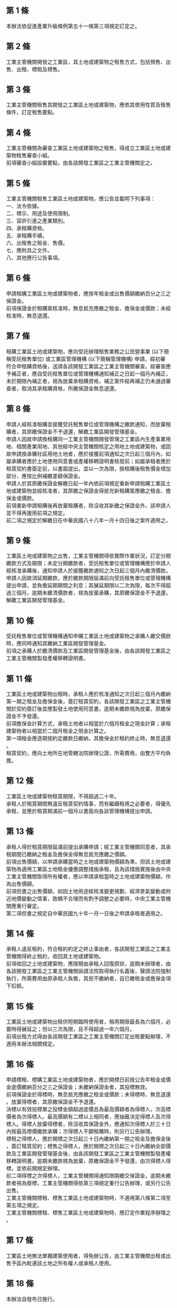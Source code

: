 第 1 條
-------
本辦法依促進產業升級條例第五十一條第三項規定訂定之。

第 2 條
-------
工業主管機關開發之工業區，其土地或建築物之租售方式，包括預售、出  
售、出租、標租及標售。

第 3 條
-------
工業主管機關租售其開發之工業區土地或建築物，應依其使用性質及租售  
條件，訂定租售要點。

第 4 條
-------
工業主管機關為審查工業區土地或建築物之租售，得成立工業區土地或建  
築物租售審查小組。  
前項審查小組設置要點，由各該開發工業區之工業主管機關定之。

第 5 條
-------
工業主管機關租售工業區土地或建築物，應公告並載明下列事項：  
一、法令依據。  
二、標示、用途及使用限制。  
三、容許引進之產業類別。  
四、承租購資格。  
五、承租購手續。  
六、出租售之租金、售價。  
七、應附具之文件。  
八、其他應行公告事項。

第 6 條
-------
申請租購工業區土地或建築物者，應按年租金或出售價額繳納百分之三之  
保證金。  
前項保證金於租購案核准時，無息抵充應繳之租金、擔保金或價款；未經  
核准時，無息退還。

第 7 條
-------
租購工業區土地或建築物，應向受託辦理租售業務之公民營事業 (以下簡  
稱受託租售單位) 或工業區管理機構 (以下簡稱管理機構) 申請，經初審  
符合申租購資格後，送請各該開發工業區之工業主管機關審查。經審查應  
予補正者，應自受託租售單位或管理機構通知補正之日起一個月內補正，  
未於期限內補正者，視為放棄承租購資格，補正案件經再補正仍未通過審  
查者，取消其承租購資格，所繳保證金無息退還。

第 8 條
-------
申請人經核准租購並接獲受託租售單位或管理機構之繳款通知，而放棄租  
購者，其原繳保證金不予退還，解繳工業區開發管理基金。  
申請人因故申請換租購同一工業主管機關開發管理之工業區內生產事業用  
地、相關產業用地、其他經中央主管機關核定之用地土地或建築物，或因  
故申請換承購社區用地土地者，應於接獲前項通知之次日起三個月內，如  
屬承購者應於土地使用同意書或產權移轉證明書核發前；如屬承租者應於  
租賃契約書簽定前，以書面提出，並以一次為限，換租購後租售價金增加  
部分，應按比例補繳差額保證金。  
申請人於其原繳保證金解繳日起一年內依前項規定重新申請租購工業區土  
地或建築物並經核准者，其原繳之保證金得抵充新租購案應繳之租金、擔  
保金或價款。  
前項重新申請租購後再放棄租購者，除沒收其新繳之保證金外，該申請人  
並不得再援用前項之規定。  
前二項之規定於解繳日在中華民國八十八年一月十四日後之案件適用之。

第 9 條
-------
工業區土地或建築物之出售，工業主管機關得依實際作業狀況，訂定分期  
繳款方式及期限；未定分期繳款者，受託租售單位或管理機構應於申請人  
經核准承購後，通知申請人於接獲繳款通知之次日起三個月內繳清價款。  
申請人因故須延期繳款，應於繳款期限屆滿前向受託租售單位或管理機構  
提出申請，並負擔延期期間之利息；其展延期限以二次為限，每次不得超  
過三個月。逾期未繳清價款者，視為放棄承購，其原繳保證金不予退還，  
解繳工業區開發管理基金。

第 10 條
--------
受託租售單位或管理機構通知申購工業區土地或建築物之承購人繳交價款  
時，應同時通知其繳納工業區開發管理基金。  
前項之承購人於繳清價款及工業區開發管理基金後，由各該開發工業區之  
工業主管機關製發產權移轉證明書。

第 11 條
--------
工業區土地或建築物出租時，承租人應於核准通知之次日起三個月內繳納  
第一期之租金及擔保金後，簽訂租賃契約，各該開發工業區之工業主管機  
關於契約簽訂後並應製發土地使用同意書。逾期未繳款視為放棄，原繳保  
證金不予發還。  
前項擔保金計算方式，承租土地者以相當於六個月租金之現金計算；承租  
建築物者以相當於二個月租金之現金計算之。  
第一項租金應逐期按約定繳款日繳納，其擔保金於租約終止時，無息退還  
。  
租賃契約，應向土地所在地管轄法院辦理公證，所需費用，由雙方平均負  
擔。

第 12 條
--------
工業區土地或建築物租賃期限，不得超過二十年。  
承租人於租賃期間無違反租賃契約情事，而有繼續租用之必要者，得優先  
承租，並應於租賃期滿前一個月以書面向各該管理機構提出申請。

第 13 條
--------
承租人得於租賃期限屆滿前提出承購申請；經工業主管機關同意者，其承  
租期間已繳納之租金及擔保金得無息抵充應繳之價額。  
前項出售價額，以申請承購當時之土地或建築物價額為準。但該土地或建  
築物為適用工業區土地租金優惠調整措施承租，且為該措施實施後由中央  
工業主管機關取得所有權者，應以申請承租當時之土地或建築物價額，作  
為出售價額。  
前項但書之出售價額，如因土地用途經核准變更規劃、經濟景氣變動或附  
近地價變動之情事，致顯不合理而有酌予調整之必要時，中央工業主管機  
關應重行審定。  
第二項但書之規定自中華民國九十年一月一日後之申請承租者適用之。

第 14 條
--------
承租人違反租約，符合租約約定之終止事由者，各該開發工業區之工業主  
管機關得終止租約，收回其土地或建築物。  
前項收回之土地或建築物，應限期由承租人回復原狀，逾期未辦理者，由  
各該開發工業區之工業主管機關訴請法院取得執行名義後，聲請法院強制  
執行，所需費用由原承租人負擔，其拒不繳納者，自已繳租金或擔保金項  
下扣抵。

第 15 條
--------
工業區土地或建築物出租供短期臨時使用者，租用期限最長為六個月，必  
要時得展延之；但以三次為限，且不得超過一年六個月。  
前項出租方式得由各該開發工業區之工業主管機關訂定出租要點辦理，不  
適用本辦法相關規定。

第 16 條
--------
申請標租、標購工業區土地或建築物者，應於開標日前按公告年租金或價  
金底價繳納百分之三之保證金；未繳納保證金者，其投標無效。  
前項保證金於得標時，無息抵充應繳之租金或價款；未得標時，無息退還  
。放棄得標者，其原繳保證金不予退還。  
決標以有效投標單之投標金額超過底價且為最高價額者為得標人，次高標  
價者為次得標人。最高價額有二標以上相同者，應抽籤決定得標人及次得  
標人。得標人放棄得標者，除沒收其保證金外，應通知次得標人於三十日  
內按最高標價繳款承購；次得標人不願租購時，則另行公告辦理。  
標租之得標人，應於開標之次日起三十日內繳納第一期之租金及擔保金後  
，簽訂租賃契約；標售之得標人，應於開標之次日起三十日內繳納全部價  
款及工業區開發管理基金後，由各該開發工業區之工業主管機關製發產權  
移轉證明書。逾期未繳款視為放棄，原繳保證金不予發還，由次得標人得  
標，並依前開規定辦理。  
前二項得標之次得標人，工業主管機關得通知限期繳交保證金，逾期未繳  
款者視為廢標，工業主管機關得依第三項規定重行公告辦理，或另行公告  
出售。  
工業主管機關標租、標售工業區土地或建築物時，不適用第八條第二項至  
第五項之規定。  
工業主管機關標租、標售工業區土地或建築物時，應訂定作業程序辦理之  
。

第 17 條
--------
工業區土地無法單獨建築使用者，得免辦公告，由工業主管機關出租或出  
售予區內毗連該土地之所有權人或承租人使用。

第 18 條
--------
本辦法自發布日施行。

